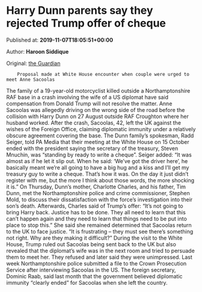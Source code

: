 
# Harry Dunn parents say they rejected Trump offer of cheque

Published at: **2019-11-07T18:05:51+00:00**

Author: **Haroon Siddique**

Original: [the Guardian](https://www.theguardian.com/us-news/2019/nov/07/harry-dunn-parents-say-they-rejected-offer-of-a-cheque-from-trump)


        Proposal made at White House encounter when couple were urged to meet Anne Sacoolas
      
The family of a 19-year-old motorcyclist killed outside a Northamptonshire RAF base in a crash involving the wife of a US diplomat have said compensation from Donald Trump will not resolve the matter.
Anne Sacoolas was allegedly driving on the wrong side of the road before the collision with Harry Dunn on 27 August outside RAF Croughton where her husband worked.
After the crash, Sacoolas, 42, left the UK against the wishes of the Foreign Office, claiming diplomatic immunity under a relatively obscure agreement covering the base.
The Dunn family’s spokesman, Radd Seiger, told PA Media that their meeting at the White House on 15 October ended with the president saying the secretary of the treasury, Steven Mnuchin, was “standing by ready to write a cheque”.
Seiger added: “It was almost as if he let it slip out. When he said: ‘We’ve got the driver here’, he basically meant we’re all going to have a big hug and a kiss and I’ll get my treasury guy to write a cheque. That’s how it was. On the day it just didn’t register with me, but the more I think about those words, the more shocking it is.”
On Thursday, Dunn’s mother, Charlotte Charles, and his father, Tim Dunn, met the Northamptonshire police and crime commissioner, Stephen Mold, to discuss their dissatisfaction with the force’s investigation into their son’s death.
Afterwards, Charles said of Trump’s offer: “It’s not going to bring Harry back. Justice has to be done. They all need to learn that this can’t happen again and they need to learn that things need to be put into place to stop this.”
She said she remained determined that Sacoolas return to the UK to face justice.
“It is frustrating – they must see there’s something not right. Why are they making it difficult?”
During the visit to the White House, Trump ruled out Sacoolas being sent back to the UK but also revealed that the diplomat’s wife was in the next room and tried to persuade them to meet her. They refused and later said they were unimpressed.
Last week Northamptonshire police submitted a file to the Crown Prosecution Service after interviewing Sacoolas in the US.
The foreign secretary, Dominic Raab, said last month that the government believed diplomatic immunity “clearly ended” for Sacoolas when she left the country.
